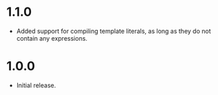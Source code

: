 # 1.1.0

* Added support for compiling template literals, as long as they do not
  contain any expressions.

# 1.0.0

* Initial release.
